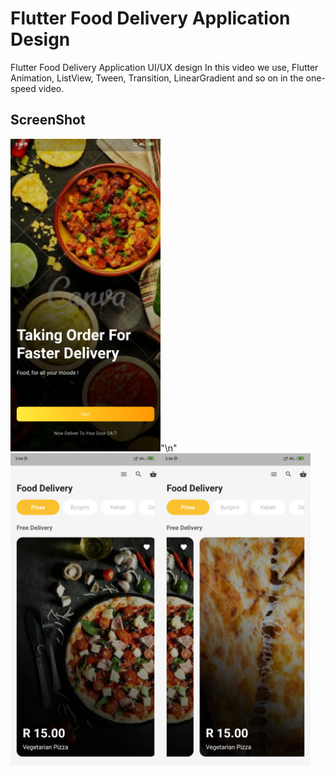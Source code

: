 # Flutter Food Delivery Application Design

Flutter Food Delivery Application UI/UX design 
In this video we use, Flutter Animation, ListView, Tween, Transition, LinearGradient and so on in the one-speed video.

## ScreenShot

<img src="assets/screenshot/one.jpg" height="500em" />"\n"<img src="assets/screenshot/two.jpg" height="500em" /><img src="assets/screenshot/three.jpg" height="500em" />

 
